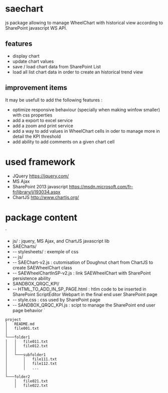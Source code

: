 # saechart
js package allowing to manage WheelChart with historical view according to SharePoint javascript WS API.

## features
+ display chart
+ update chart values
+ save / load chart data from SharePoint List
+ load all list chart data in order to create an historical trend view

## improvement items
It may be usefull to add the following features :
+ optimize responsive behaviour (specially when making winfow smaller) with css properties
+ add a export to excel service
+ add a zoom and print service
+ add a way to add values in WheelChart cells in oder to manage more in detail the KPI threshold
+ add ability to add comments on a given chart cell

# used framework
+ JQuery https://jquery.com/
+ MS Ajax
+ SharePoint 2013 javascript https://msdn.microsoft.com/fr-fr/library/jj193034.aspx
+ ChartJS http://www.chartjs.org/

# package content
`
+ js/ : jquery, MS Ajax, and ChartJS javascript lib
+ SAECharts/
+ -- stylesheets/ : exemple of css
+ -- js/
+    -- SAEChart-v2.js : cutomisation of Doughnut chart from ChartJS to create SAEWheelChart class
+    -- SAEWheelChartInSP-v2.js : link SAEWheelChart with SharePoint persistence ability
+ SANDBOX_QRQC_KPI/
+    -- HTML_TO_ADD_IN_SP_PAGE.html : htlm code to be inserted in SharePoint ScriptEditor Webpart in the final end user SharePoint page
+    -- style.css : css used by SharePoint page
+    -- SANDBOX_QRQC_KPI.js : scipt to manage the SharePoint end user page behavior
`
```
project
│   README.md
│   file001.txt    
│
└───folder1
│   │   file011.txt
│   │   file012.txt
│   │
│   └───subfolder1
│       │   file111.txt
│       │   file112.txt
│       │   ...
│   
└───folder2
    │   file021.txt
    │   file022.txt
```
